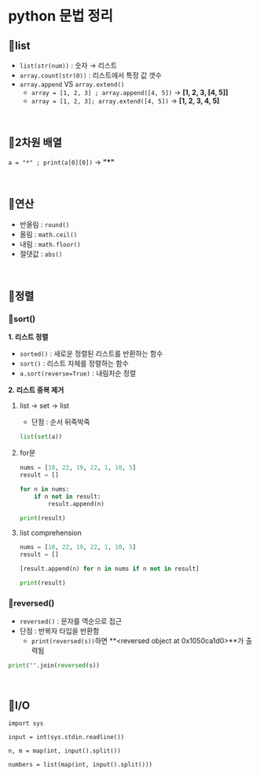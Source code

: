# python 문법 정리

## 🐰list
- `list(str(num))` : 숫자 → 리스트
- `array.count(str(0))` : 리스트에서 특정 값 갯수
- `array.append` VS `array.extend()`
    - `array = [1, 2, 3] ; array.append([4, 5])` → **[1, 2, 3, [4, 5]]**
    - `array = [1, 2, 3]; array.extend([4, 5])`  → **[1, 2, 3, 4, 5]**

<br>

## 🐰2차원 배열
`a = "*" ; print(a[0][0])` → **"*"**

<br>

## 🐰연산
- 반올림 : `round()`
- 올림 : `math.ceil()`
- 내림 : `math.floor()`
- 절댓값 : `abs()`

<br>

## 🐰정렬
### 🥕sort()
**1. 리스트 정렬**
- `sorted()` : 새로운 정렬된 리스트를 반환하는 함수
- `sort()` : 리스트 자체를 정렬하는 함수
- `a.sort(reverse=True)` : 내림차순 정렬


**2. 리스트 중복 제거**
1. list -> set -> list
    - 단점 : 순서 뒤죽박죽
    ```python
    list(set(a))
    ```

2. for문
    ```python
    nums = [10, 22, 19, 22, 1, 10, 5]
    result = []

    for n in nums:
        if n not in result:
            result.append(n)

    print(result)
    ```

3. list comprehension
    ```python
    nums = [10, 22, 19, 22, 1, 10, 5]
    result = []

    [result.append(n) for n in nums if n not in result]

    print(result)
    ```


### 🥕reversed()
- `reversed()` : 문자를 역순으로 접근
- 단점 : 반복자 타입을 반환함
    - `print(reversed(s))`하면 **<reversed object at 0x1050ca1d0>**가 출력됨
```python
print("".join(reversed(s))
```

<br>

## 🐰I/O
`import sys`

`input = int(sys.stdin.readline())`

`n, m = map(int, input().split())`

`numbers = list(map(int, input().split()))`